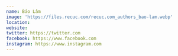 ```yaml
---
name: Bảo Lâm
image: 'https://files.recuc.com/recuc.com_authors_bao-lam.webp'
location:
website:
twitter: https://twitter.com
facebook: https://www.facebook.com
instagram: https://www.instagram.com
---
```


